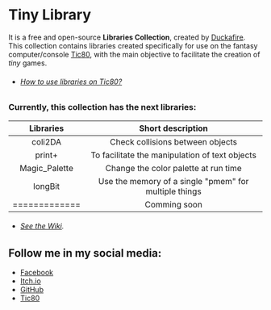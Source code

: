 # Tiny Library
It is a free and open-source **Libraries Collection**, created by [Duckafire](https://github.com/duckafire "GitHub"). <br>
This collection contains libraries created specifically for use on the fantasy computer/console [Tic80](https://tic80.com "Official Site"),
with the main objective to facilitate the creation of *tiny* games.

* ###### [How to use libraries on Tic80?](https://github.com/duckafire/TinyLibrary/wiki "Work in Progress")

### Currently, this collection has the next libraries:
| Libraries     | Short description                                     |
| :-:           | :-:                                                   |
| coli2DA       | Check collisions between objects                      |
| print+        | To facilitate the manipulation of text objects        |
| Magic_Palette | Change the color palette at run time                  |
| longBit       | Use the memory of a single "pmem" for multiple things |
| ============= | Comming soon                                          |

* ###### [See the Wiki](https://github.com/duckafire/TinyLibrary/wiki "Official Wiki").

## Follow me in my social media:
* [Facebook](https://facebook.com/duckafire "My Facebook page")  
* [Itch.io](https://duckafire.itch.io "I will post games here")  
* [GitHub](https://github.com/duckafire "See my other repositories")
* [Tic80](https://tic80.com/dev?id=8700 "Dev. 8700 (dev?id=8700)")
